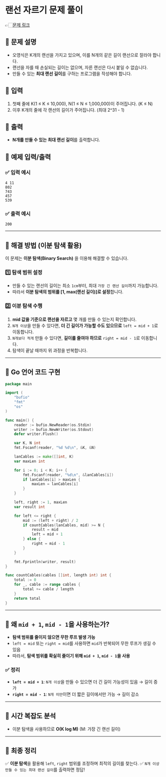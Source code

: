 # 랜선 자르기 문제 풀이
👉🏻<a href="https://www.acmicpc.net/problem/1654" target="_blank">문제 링크</a>
## 📌 문제 설명
- 오영식은 K개의 랜선을 가지고 있으며, 이를 N개의 같은 길이 랜선으로 잘라야 합니다.
- 랜선을 자를 때 손실되는 길이는 없으며, 자른 랜선은 다시 붙일 수 없습니다.
- 만들 수 있는 **최대 랜선 길이**를 구하는 프로그램을 작성해야 합니다.

## 🔹 입력
1. 첫째 줄에 K(1 ≤ K ≤ 10,000), N(1 ≤ N ≤ 1,000,000)이 주어집니다. (K ≤ N)
2. 이후 K개의 줄에 각 랜선의 길이가 주어집니다. (최대 2^31 - 1)

## 🔹 출력
- **N개를 만들 수 있는 최대 랜선 길이**를 출력합니다.

## 🔹 예제 입력/출력
### ✅ 입력 예시
```
4 11
802
743
457
539
```
### ✅ 출력 예시
```
200
```

---

## 🚀 해결 방법 (이분 탐색 활용)
이 문제는 **이분 탐색(Binary Search)** 을 이용해 해결할 수 있습니다.

### 1️⃣ 탐색 범위 설정
- 만들 수 있는 랜선의 길이는 최소 `1cm`부터, 최대 `가장 긴 랜선 길이`까지 가능합니다.
- 따라서 **이분 탐색의 범위를 [1, max(랜선 길이)]로 설정**합니다.

### 2️⃣ 이분 탐색 수행
1. **mid 값을 기준으로 랜선을 자르고** 몇 개를 만들 수 있는지 확인합니다.
2. `N개 이상`을 만들 수 있다면, **더 긴 길이가 가능할 수도 있으므로** `left = mid + 1`로 이동합니다.
3. `N개보다 적게` 만들 수 있다면, **길이를 줄여야 하므로** `right = mid - 1`로 이동합니다.
4. 탐색이 끝날 때까지 위 과정을 반복합니다.

---

## 🔹 Go 언어 코드 구현
```go
package main

import (
	"bufio"
	"fmt"
	"os"
)

func main() {
	reader := bufio.NewReader(os.Stdin)
	writer := bufio.NewWriter(os.Stdout)
	defer writer.Flush()

	var K, N int
	fmt.Fscanf(reader, "%d %d\n", &K, &N)

	lanCables := make([]int, K)
	var maxLen int

	for i := 0; i < K; i++ {
		fmt.Fscanf(reader, "%d\n", &lanCables[i])
		if lanCables[i] > maxLen {
			maxLen = lanCables[i]
		}
	}

	left, right := 1, maxLen
	var result int

	for left <= right {
		mid := (left + right) / 2
		if countCables(lanCables, mid) >= N {
			result = mid
			left = mid + 1
		} else {
			right = mid - 1
		}
	}

	fmt.Fprintln(writer, result)
}

func countCables(cables []int, length int) int {
	total := 0
	for _, cable := range cables {
		total += cable / length
	}
	return total
}
```

---

## 🧐 왜 `mid + 1`, `mid - 1`을 사용하는가?
- **탐색 범위를 줄이지 않으면 무한 루프 발생 가능**
- `left = mid` 또는 `right = mid`를 사용하면 `mid`가 반복되어 무한 루프가 생길 수 있음
- 따라서, **탐색 범위를 확실히 줄이기 위해 `mid + 1`, `mid - 1`을 사용**

### ✅ 정리
- **`left = mid + 1`**: `N개 이상`을 만들 수 있으면 더 긴 길이 가능성이 있음 → 길이 증가
- **`right = mid - 1`**: `N개 미만`이면 더 짧은 길이에서만 가능 → 길이 감소

---

## 🔹 시간 복잡도 분석
- 이분 탐색을 사용하므로 **O(K log M)** (M: 가장 긴 랜선 길이)

---

## 🎯 최종 정리
✅ **이분 탐색**을 활용해 `left`, `right` 범위를 조정하며 최적의 길이를 찾는다.
✅ `N개 이상 만들 수 있는 최대 랜선 길이`를 출력하면 정답!

